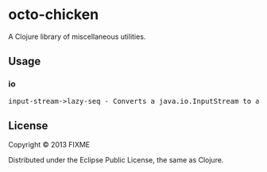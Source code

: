 # octo-chicken

A Clojure library of miscellaneous utilities.

## Usage

### io

<pre>
input-stream->lazy-seq - Converts a java.io.InputStream to a clojure.lang.LazySeq.
</pre>

## License

Copyright © 2013 FIXME

Distributed under the Eclipse Public License, the same as Clojure.
